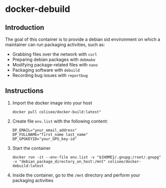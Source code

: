 # docker-debuild

## Introduction
The goal of this container is to provide a debian sid environment on which a maintainer can run packaging activities, such as:
- Grabbing files over the network with `curl`
- Preparing debian packages with `debmake`
- Modifying package-related files with `nano`
- Packaging software with `debuild`
- Recording bug issues with `reportbug`

## Instructions
1. Import the docker image into your host
   ```
   docker pull colisee/docker-build:latest"
   ```
1. Create file `env.list` with the following content:
   ```
   DP_EMAIL="your_email_address"
   DP_FULLNAME="first_name last_name"
   DP_GPGKEYID="your_GPG_key-id"
   ```
1. Start the container
   ```
   docker run -it --env-file env.list -v "${HOME}/.gnupg:/root/.gnupg" -v "debian_package_directory_on_host:/mnt" colisee/docker-debuild:latest
   ```
1. Inside the container, go to the `/mnt` directory and perform your packaging activities
